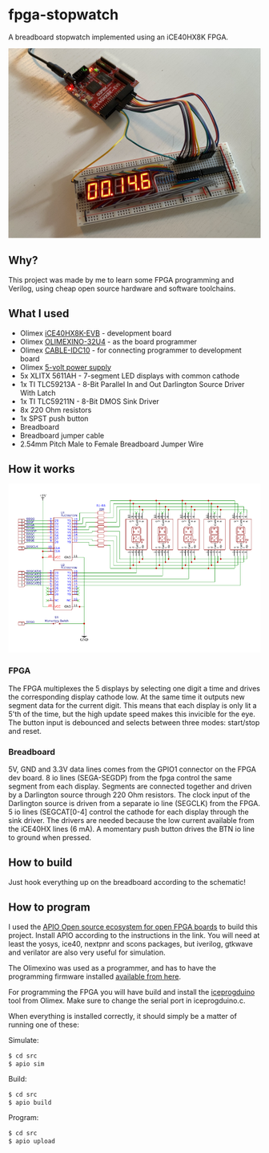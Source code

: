 # fpga-stopwatch

A breadboard stopwatch implemented using an iCE40HX8K FPGA.

![alt text](https://github.com/Dreadrik/fpga-stopwatch/blob/main/doc/stopwatch.jpg "Image of the finished project")

## Why?

This project was made by me to learn some FPGA programming and Verilog, using cheap open source hardware and software toolchains. 

## What I used

* Olimex [iCE40HX8K-EVB](https://www.olimex.com/Products/FPGA/iCE40/iCE40HX8K-EVB/open-source-hardware) - development board
* Olimex [OLIMEXINO-32U4](https://www.olimex.com/Products/Duino/AVR/OLIMEXINO-32U4/open-source-hardware) - as the board programmer
* Olimex [CABLE-IDC10](https://www.olimex.com/Products/Components/Cables/CABLE-IDC10-15cm) - for connecting programmer to development board
* Olimex [5-volt power supply](https://www.olimex.com/Products/Power/SY0605E-CHINA/)
* 5x XLITX 5611AH - 7-segment LED displays with common cathode
* 1x TI TLC59213A - 8-Bit Parallel In and Out Darlington Source Driver With Latch
* 1x TI TLC59211N - 8-Bit DMOS Sink Driver
* 8x 220 Ohm resistors
* 1x SPST push button
* Breadboard
* Breadboard jumper cable
* 2.54mm Pitch Male to Female Breadboard Jumper Wire

## How it works

![alt text](https://github.com/Dreadrik/fpga-stopwatch/blob/main/doc/schematic.png "Schematic")

### FPGA
The FPGA multiplexes the 5 displays by selecting one digit a time and drives the corresponding display cathode low. At the same time it outputs new 
segment data for the current digit. This means that each display is only lit a 5'th of the time, but the high update speed makes this invicible for the eye.
The button input is debounced and selects between three modes: start/stop and reset.

### Breadboard
5V, GND and 3.3V data lines comes from the GPIO1 connector on the FPGA dev board.
8 io lines (SEGA-SEGDP) from the fpga control the same segment from each display. Segments are connected together and driven by a Darlington source through 220 Ohm resistors. The clock input of the Darlington source is driven from a separate io line (SEGCLK) from the FPGA. 5 io lines (SEGCAT[0-4] control the cathode for each display through the sink driver. The drivers are needed because the low current available from the iCE40HX lines (6 mA). A momentary push button drives the BTN io line to ground when pressed.

## How to build

Just hook everything up on the breadboard according to the schematic!

## How to program

I used the [APIO Open source ecosystem for open FPGA boards](https://github.com/FPGAwars/apio) to build this project. Install APIO according to the instructions in the link. You will need at least the yosys, ice40, nextpnr and scons packages, but iverilog, gtkwave and verilator are also very useful for simulation.

The Olimexino was used as a programmer, and has to have the programming firmware installed [available from here](https://github.com/OLIMEX/iCE40HX1K-EVB/tree/master/programmer/olimexino-32u4%20firmware).

For programming the FPGA you will have build and install the [iceprogduino](https://github.com/OLIMEX/iCE40HX1K-EVB/tree/master/programmer/iceprogduino) tool from Olimex. Make sure to change the serial port in iceprogduino.c.

When everything is installed correctly, it should simply be a matter of running one of these:

Simulate:
```
$ cd src
$ apio sim
```

Build:
```
$ cd src
$ apio build
```

Program:
```
$ cd src
$ apio upload
```
